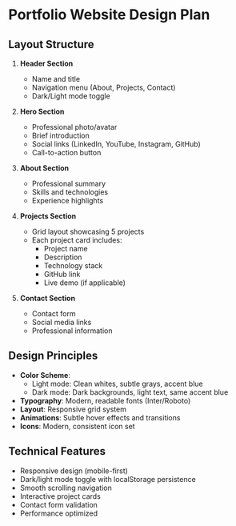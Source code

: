 # Portfolio Website Design Plan

## Layout Structure
1. **Header Section**
   - Name and title
   - Navigation menu (About, Projects, Contact)
   - Dark/Light mode toggle

2. **Hero Section**
   - Professional photo/avatar
   - Brief introduction
   - Social links (LinkedIn, YouTube, Instagram, GitHub)
   - Call-to-action button

3. **About Section**
   - Professional summary
   - Skills and technologies
   - Experience highlights

4. **Projects Section**
   - Grid layout showcasing 5 projects
   - Each project card includes:
     - Project name
     - Description
     - Technology stack
     - GitHub link
     - Live demo (if applicable)

5. **Contact Section**
   - Contact form
   - Social media links
   - Professional information

## Design Principles
- **Color Scheme**: 
  - Light mode: Clean whites, subtle grays, accent blue
  - Dark mode: Dark backgrounds, light text, same accent blue
- **Typography**: Modern, readable fonts (Inter/Roboto)
- **Layout**: Responsive grid system
- **Animations**: Subtle hover effects and transitions
- **Icons**: Modern, consistent icon set

## Technical Features
- Responsive design (mobile-first)
- Dark/light mode toggle with localStorage persistence
- Smooth scrolling navigation
- Interactive project cards
- Contact form validation
- Performance optimized

